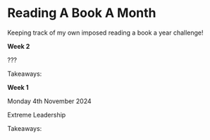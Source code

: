 # Reading A Book A Month
Keeping track of my own imposed reading a book a year challenge!

**Week 2**

???

Takeaways:


**Week 1**

Monday 4th November 2024

Extreme Leadership

Takeaways: 


